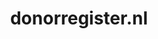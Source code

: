 ---
layout: post
title:  "donorregister.nl"
internal_url:  "/dutchgov/donorregister.nl.html"
subdomains_count: 20
all_subdomains_count: 40
urls_count: 14
ssl_rank: 95.384615384615
http_rank: 70.357142857143
url_link: /data/donorregister.nl/urls.txt
all_subdomains_link: /data/donorregister.nl/all_subdomains.txt
subdomains_link: /data/donorregister.nl/subdomains.txt
categories: dutchgov
---